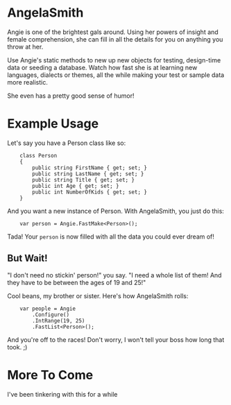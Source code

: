 AngelaSmith
===========

Angie is one of the brightest gals around.  Using her powers of insight and female comprehension, 
she can fill in all the details for you on anything you throw at her.  

Use Angie's static methods to new up new objects for testing, design-time data or seeding a database.
Watch how fast she is at learning new languages, dialects or themes, all the while making your test 
or sample data more realistic. 

She even has a pretty good sense of humor!

Example Usage
===========
Let's say you have a Person class like so:

```
    class Person
    {
        public string FirstName { get; set; }
        public string LastName { get; set; }
        public string Title { get; set; }
        public int Age { get; set; }
        public int NumberOfKids { get; set; }
    }
```

And you want a new instance of Person.  With AngelaSmith, you just do this:

```
    var person = Angie.FastMake<Person>();
```

Tada!  Your `person` is now filled with all the data you could ever dream of!

## But Wait!
"I don't need no stickin' person!" you say. "I need a whole list of them! And they have to be between the ages of 19 and 25!" 

Cool beans, my brother or sister.  Here's how AngelaSmith rolls:

```
    var people = Angie
        .Configure()
        .IntRange(19, 25)
        .FastList<Person>();
```

And you're off to the races!  Don't worry, I won't tell your boss how long that took.  ;)

More To Come
===========
I've been tinkering with this for a while